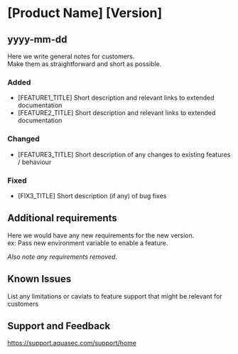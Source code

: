 
# [Product Name] [Version]
 
## yyyy-mm-dd
 
Here we write general notes for customers.  
Make them as straightforward and short as possible.
 
### Added
- [FEATURE1_TITLE]
  Short description and relevant links to extended documentation
- [FEATURE2_TITLE]
  Short description and relevant links to extended documentation
 
### Changed
 - [FEATURE3_TITLE] 
  Short description of any changes to existing features / behaviour 
 
### Fixed
  - [FIX3_TITLE] 
  Short description (if any) of bug fixes
 
## Additional requirements
  
Here we would have any new requirements for the new version.   
ex: Pass new environment variable to enable a feature. 

*Also note any requirements removed*. 

## Known Issues
 List any limitations or caviats to feature support that might be relevant for customers
 
## Support and Feedback
  https://support.aquasec.com/support/home
  